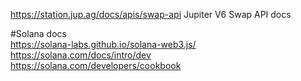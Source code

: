 https://station.jup.ag/docs/apis/swap-api Jupiter V6 Swap API docs </br>

#Solana docs</br>
https://solana-labs.github.io/solana-web3.js/ </br>
https://solana.com/docs/intro/dev </br>
https://solana.com/developers/cookbook </br>
